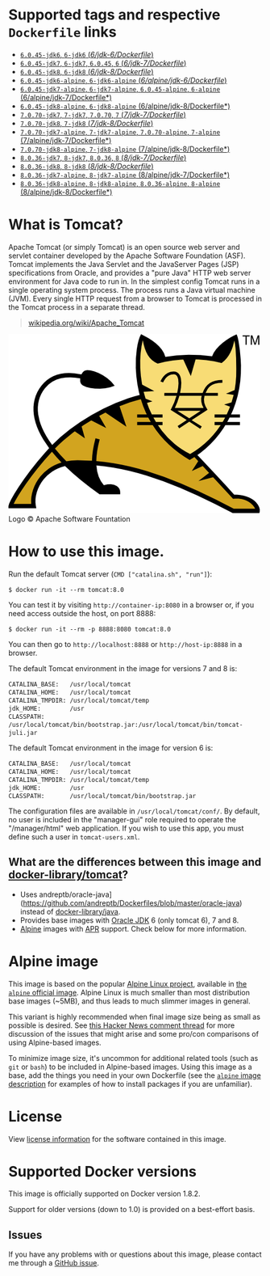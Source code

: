 # Supported tags and respective `Dockerfile` links

-	[`6.0.45-jdk6`, `6-jdk6` (*6/jdk-6/Dockerfile*)](https://github.com/andreptb/Dockerfiles/blob/master/tomcat/6/jdk-6/Dockerfile)
-	[`6.0.45-jdk7`, `6-jdk7`, `6.0.45`, `6` (*6/jdk-7/Dockerfile*)](https://github.com/andreptb/Dockerfiles/blob/master/tomcat/6/jdk-7/Dockerfile)
-	[`6.0.45-jdk8`, `6-jdk8`  (*6/jdk-8/Dockerfile*)](https://github.com/andreptb/Dockerfiles/blob/master/tomcat/6/jdk-8/Dockerfile)
-	[`6.0.45-jdk6-alpine`, `6-jdk6-alpine` (*6/alpine/jdk-6/Dockerfile*)](https://github.com/andreptb/Dockerfiles/blob/master/tomcat/6/alpine/jdk-6/Dockerfile)
-	[`6.0.45-jdk7-alpine`, `6-jdk7-alpine`, `6.0.45-alpine`, `6-alpine` (6/alpine/jdk-7/Dockerfile*)](https://github.com/andreptb/Dockerfiles/blob/master/tomcat/6/alpine/jdk-7/Dockerfile)
-	[`6.0.45-jdk8-alpine`, `6-jdk8-alpine` (6/alpine/jdk-8/Dockerfile*)](https://github.com/andreptb/Dockerfiles/blob/master/tomcat/6/alpine/jdk-8/Dockerfile)
-	[`7.0.70-jdk7`, `7-jdk7`, `7.0.70`, `7` (*7/jdk-7/Dockerfile*)](https://github.com/andreptb/Dockerfiles/blob/master/tomcat/7/jdk-7/Dockerfile)
-	[`7.0.70-jdk8`, `7-jdk8`  (*7/jdk-8/Dockerfile*)](https://github.com/andreptb/Dockerfiles/blob/master/tomcat/7/jdk-8/Dockerfile)
-	[`7.0.70-jdk7-alpine`, `7-jdk7-alpine`, `7.0.70-alpine`, `7-alpine` (7/alpine/jdk-7/Dockerfile*)](https://github.com/andreptb/Dockerfiles/blob/master/tomcat/7/alpine/jdk-7/Dockerfile)
-	[`7.0.70-jdk8-alpine`, `7-jdk8-alpine` (7/alpine/jdk-8/Dockerfile*)](https://github.com/andreptb/Dockerfiles/blob/master/tomcat/7/alpine/jdk-8/Dockerfile)
-	[`8.0.36-jdk7`, `8-jdk7`, `8.0.36`, `8` (*8/jdk-7/Dockerfile*)](https://github.com/andreptb/Dockerfiles/blob/master/tomcat/8/jdk-7/Dockerfile)
-	[`8.0.36-jdk8`, `8-jdk8`  (*8/jdk-8/Dockerfile*)](https://github.com/andreptb/Dockerfiles/blob/master/tomcat/8/jdk-8/Dockerfile)
-	[`8.0.36-jdk7-alpine`, `8-jdk7-alpine` (8/alpine/jdk-7/Dockerfile*)](https://github.com/andreptb/Dockerfiles/blob/master/tomcat/8/alpine/jdk-7/Dockerfile)
-	[`8.0.36-jdk8-alpine`, `8-jdk8-alpine`, `8.0.36-alpine`, `8-alpine` (8/alpine/jdk-8/Dockerfile*)](https://github.com/andreptb/Dockerfiles/blob/master/tomcat/8/alpine/jdk-8/Dockerfile)

  # What is Tomcat?

Apache Tomcat (or simply Tomcat) is an open source web server and servlet container developed by the Apache Software Foundation (ASF). Tomcat implements the Java Servlet and the JavaServer Pages (JSP) specifications from Oracle, and provides a "pure Java" HTTP web server environment for Java code to run in. In the simplest config Tomcat runs in a single operating system process. The process runs a Java virtual machine (JVM). Every single HTTP request from a browser to Tomcat is processed in the Tomcat process in a separate thread.

> [wikipedia.org/wiki/Apache_Tomcat](https://en.wikipedia.org/wiki/Apache_Tomcat)

![logo](https://raw.githubusercontent.com/docker-library/docs/master/tomcat/logo.png)Logo &copy; Apache Software Fountation

# How to use this image.

Run the default Tomcat server (`CMD ["catalina.sh", "run"]`):

```console
$ docker run -it --rm tomcat:8.0
```

You can test it by visiting `http://container-ip:8080` in a browser or, if you need access outside the host, on port 8888:

```console
$ docker run -it --rm -p 8888:8080 tomcat:8.0
```

You can then go to `http://localhost:8888` or `http://host-ip:8888` in a browser.

The default Tomcat environment in the image for versions 7 and 8 is:

	CATALINA_BASE:   /usr/local/tomcat
	CATALINA_HOME:   /usr/local/tomcat
	CATALINA_TMPDIR: /usr/local/tomcat/temp
	jdk_HOME:        /usr
	CLASSPATH:       /usr/local/tomcat/bin/bootstrap.jar:/usr/local/tomcat/bin/tomcat-juli.jar

The default Tomcat environment in the image for version 6 is:

	CATALINA_BASE:   /usr/local/tomcat
	CATALINA_HOME:   /usr/local/tomcat
	CATALINA_TMPDIR: /usr/local/tomcat/temp
	jdk_HOME:        /usr
	CLASSPATH:       /usr/local/tomcat/bin/bootstrap.jar

The configuration files are available in `/usr/local/tomcat/conf/`. By default, no user is included in the "manager-gui" role required to operate the "/manager/html" web application. If you wish to use this app, you must define such a user in `tomcat-users.xml`.

## What are the differences between this image and [docker-library/tomcat](https://github.com/docker-library/tomcat)?

* Uses andreptb/oracle-java](https://github.com/andreptb/Dockerfiles/blob/master/oracle-java) instead of [docker-library/java](https://github.com/docker-library/java).
* Provides base images with [Oracle JDK](http://www.oracle.com/technetwork/pt/java/javase/downloads/index.html) 6 (only tomcat 6), 7 and 8.
* [Alpine](http://alpinelinux.org) images with [APR](https://apr.apache.org/) support. Check below for more information.

# Alpine image

This image is based on the popular [Alpine Linux project](http://alpinelinux.org), available in [the `alpine` official image](https://hub.docker.com/_/alpine). Alpine Linux is much smaller than most distribution base images (~5MB), and thus leads to much slimmer images in general.

This variant is highly recommended when final image size being as small as possible is desired. See [this Hacker News comment thread](https://news.ycombinator.com/item?id=10782897) for more discussion of the issues that might arise and some pro/con comparisons of using Alpine-based images.

To minimize image size, it's uncommon for additional related tools (such as `git` or `bash`) to be included in Alpine-based images. Using this image as a base, add the things you need in your own Dockerfile (see the [`alpine` image description](https://hub.docker.com/_/alpine/) for examples of how to install packages if you are unfamiliar).

# License

View [license information](https://www.apache.org/licenses/LICENSE-2.0) for the software contained in this image.

# Supported Docker versions

This image is officially supported on Docker version 1.8.2.

Support for older versions (down to 1.0) is provided on a best-effort basis.

## Issues

If you have any problems with or questions about this image, please contact me through a [GitHub issue](https://github.com/andreptb/Dockerfiles/issues).
